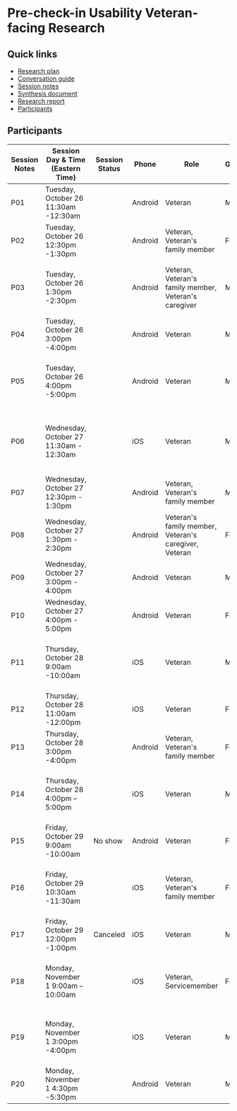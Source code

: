 # Pre-check-in Usability Veteran-facing Research

## Quick links

- [Research plan](https://github.com/department-of-veterans-affairs/va.gov-team/blob/master/products/health-care/checkin/research/veteran-facing/pre-check-in-usability/research-plan.md)
- [Conversation guide](https://github.com/department-of-veterans-affairs/va.gov-team/blob/master/products/health-care/checkin/research/veteran-facing/pre-check-in-usability/conversation-guide.md)
- [Session notes](https://github.com/department-of-veterans-affairs/va.gov-team/tree/master/products/health-care/checkin/research/veteran-facing/pre-check-in-usability/session-notes)
- [Synthesis document]()
- [Research report]()
- [Participants](#participants)

## Participants

| Session Notes   | Session Day & Time (Eastern Time) | Session Status | Phone | Role | Gender | Ethnicity | Age      | Education                | Branch             | Location | Metropolitan or Rural Area | Community Care | Notes |
| ------------------------------------------------------------ |------------ |  ------------ | ------------ | ------------ | ------------ | ----------------------------------------------------- | ------ | ------------------------------------------------------- | -------- | ------------------------ | ------------------ | ------------------ | --------- |
| P01 | Tuesday, October 26 11:30am -12:30am |  | Android | Veteran | Male | White or Caucasian | 65 - 74 | Master's degree | Coast Guard | OK | Rural or remote area | Some |  |
| P02 | Tuesday, October 26 12:30pm -1:30pm |  | Android | Veteran, Veteran's family member | Female | Black or African American | 45 - 54 | Master's degree | Air Force | GA | Major metropolitan area | Some |  |
| P03 | Tuesday, October 26 1:30pm -2:30pm |  | Android | Veteran, Veteran's family member, Veteran's caregiver | Male | Hispanic, Latino, or Spanish Origin | 35 - 44 | High school diploma or equivalent (for ex: GED) | Army | TX | Rural area | Some |  |
| P04 | Tuesday, October 26 3:00pm -4:00pm |  | Android | Veteran | Male | White or Caucasian | 75+ | Some college (no degree) | Navy | NC | Rural area | Some |  |
| P05 | Tuesday, October 26 4:00pm -5:00pm |  | Android | Veteran | Male | Prefer not to answer | 45 - 54 | Some college (no degree) | Army | AL | Rural area | Some | identified cognitive impairments and/or functional disabilities |
| P06 | Wednesday, October 27 11:30am - 12:30am |  | iOS | Veteran | Male | White or Caucasian | 25 - 34 | Associate’s degree / trade certificate / vocational training | Navy | IN | Rural area | Some |  |
| P07 | Wednesday, October 27 12:30pm - 1:30pm |  | Android | Veteran, Veteran's family member | Male | White or Caucasian | 25 - 34 | Master's degree | Army | VA | Major metropolitan area | Most |  |
| P08 | Wednesday, October 27 1:30pm - 2:30pm |  | Android | Veteran's family member, Veteran's caregiver, Veteran | Female | White or Caucasian | 45 - 54 | Some college (no degree) | Other | WA | Major metropolitan area | Some |  |
| P09 | Wednesday, October 27 3:00pm - 4:00pm |  | Android | Veteran | Male | White or Caucasian | 55 - 64 | Some college (no degree) | Army | NC | Rural area | None |  |
| P10 | Wednesday, October 27 4:00pm - 5:00pm |  | Android | Veteran | Female | Black or African American | 35 - 44 | Some college (no degree) | Navy | GA | Major metropolitan area | None |  |
| P11 | Thursday, October 28 9:00am -10:00am |  | iOS | Veteran | Male | White or Caucasian | Unknown | High school diploma or equivalent (for ex: GED) | Marines | CA | Major metropolitan area | Some | identified cognitive impairments and/or functional disabilities |
| P12 | Thursday, October 28 11:00am -12:00pm |  | iOS | Veteran | Female | White or Caucasian | 45 - 54 | Master's degree | Army, Marine Corps | IN | Rural area | None |   |
| P13 | Thursday, October 28 3:00pm -4:00pm |  | Android | Veteran, Veteran's family member | Female | Black or African American | 25 - 34 | Bachelor's degree | Army | GA | Rural area | Some |   |
| P14 | Thursday, October 28 4:00pm – 5:00pm |  | iOS | Veteran | Male | Black or African American | 25 - 34 | Some college (no degree) | Army | MD | Rural area | None |  identified cognitive impairments and/or functional disabilities |
| P15 | Friday, October 29 9:00am -10:00am | No show | Android | Veteran | Female | White or Caucasian | 55 - 64 | Master's degree | Air Force | NM | Major metropolitan area | Most |   |
| P16 | Friday, October 29 10:30am -11:30am |  | iOS | Veteran, Veteran's family member | Female | White or Caucasian | 65 - 74 | Some college (no degree) | Marine Corps | TX | Rural area | None | identified cognitive impairments and/or functional disabilities  |
| P17 | Friday, October 29 12:00pm -1:00pm | Canceled | iOS | Veteran | Male | Hispanic, Latino, or Spanish Origin | 35 - 44 | Bachelor's degree | Army | NM | Rural area | Some |   |
| P18 | Monday, November 1 9:00am – 10:00am |  | iOS | Veteran, Servicemember | Female | Black or African American | 35 - 44 | Bachelor's degree | Navy | MD | Rural area | None |  identified cognitive impairments and/or functional disabilities |
| P19 | Monday, November 1 3:00pm -4:00pm |  | iOS | Veteran | Male | Prefer not to answer | Unknown | High school diploma or equivalent (for ex: GED) | Unknown | OR | Major metropolitan area | Most | Sexual orientation: Gay |
| P20 | Monday, November 1 4:30pm -5:30pm |  | Android | Veteran | Male | White or Caucasian | 45-54 | Bachelor's degree | Army | OH | Major metropolitan area | None |   |
## 
